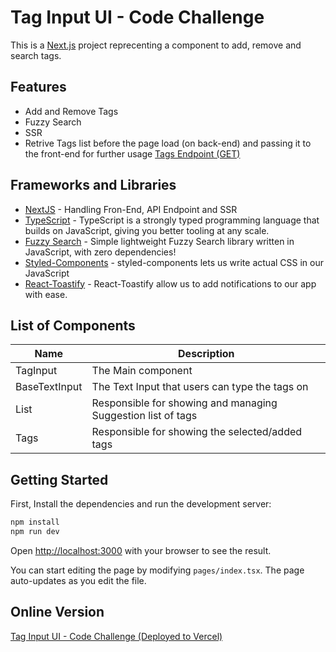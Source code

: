 # Tag Input UI - Code Challenge

This is a [Next.js](https://nextjs.org/) project reprecenting a component to add, remove and search tags.

## Features

- Add and Remove Tags
- Fuzzy Search
- SSR
- Retrive Tags list before the page load (on back-end) and passing it to the front-end for further usage [Tags Endpoint (GET)](https://tag-input-ui.vercel.app/api/tags)

## Frameworks and Libraries

- [NextJS](https://nextjs.org/) - Handling Fron-End, API Endpoint and SSR
- [TypeScript](https://www.typescriptlang.org/docs/) - TypeScript is a strongly typed programming language that builds on JavaScript, giving you better tooling at any scale.
- [Fuzzy Search](https://www.npmjs.com/package/fuzzy-search) - Simple lightweight Fuzzy Search library written in JavaScript, with zero dependencies!
- [Styled-Components](https://styled-components.com/) - styled-components lets us write actual CSS in our JavaScript
- [React-Toastify](https://www.npmjs.com/package/react-toastify) - React-Toastify allow us to add notifications to our app with ease.

## List of Components

| Name          | Description                                                  |
| ------------- | ------------------------------------------------------------ |
| TagInput      | The Main component                                           |
| BaseTextInput | The Text Input that users can type the tags on               |
| List          | Responsible for showing and managing Suggestion list of tags |
| Tags          | Responsible for showing the selected/added tags              |

## Getting Started

First, Install the dependencies and run the development server:

```bash
npm install
npm run dev
```

Open [http://localhost:3000](http://localhost:3000) with your browser to see the result.

You can start editing the page by modifying `pages/index.tsx`. The page auto-updates as you edit the file.

## Online Version

[Tag Input UI - Code Challenge (Deployed to Vercel)](https://tag-input-ui.vercel.app/)
